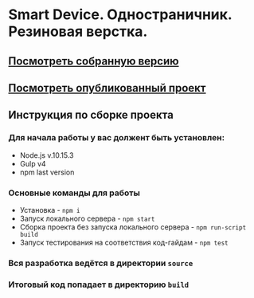 # Smart Device. Одностраничник. Резиновая верстка.

## <a href="https://github.com/GulnaraYakupova/smart-device-responsive">Посмотреть собранную версию</a>

## <a href="https://gulnarayakupova.github.io/smart-device-responsive/">Посмотреть опубликованный проект</a>

## Инструкция по сборке проекта
### Для начала работы у вас должент быть установлен:
* Node.js v.10.15.3
* Gulp v4
* npm last version
### Основные команды для работы
* Установка - `npm i`
* Запуск локального сервера - `npm start`
* Сборка проекта без запуска локального сервера - `npm run-script build`
* Запуск тестирования на соответствия код-гайдам - `npm test`

### Вся разработка ведётся в директории `source`
### Итоговый код попадает в директорию `build`
